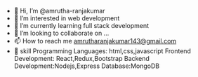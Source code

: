 - 👋 Hi, I’m @amrutha-ranjakumar
- 👀 I’m interested in web development
- 🌱 I’m currently learning full stack development
- 💞️ I’m looking to collaborate on ...
- 📫 How to reach me amrutharanjakumar143@gmail.com
- 🤹 skill
      Programming Languages: html,css,javascript
      Frontend Development: React,Redux,Bootstrap
      Backend Development:Nodejs,Express
      Database:MongoDB
      
   


